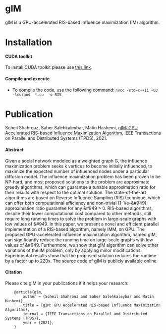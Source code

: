 # gIM
gIM is a GPU-accelerated RIS-based influence maximization (IM) algorithm.


# Installation
#### CUDA toolkit
To install CUDA toolkit please use [this link](https://developer.nvidia.com/cuda-downloads).

#### Compile and execute

* To compile the code, use the following command:
 ```nvcc -std=c++11 -O3  -lcurand  *.cu  -o RIS```

# Publication

Soheil Shahrouz, Saber Salehkaleybar, Matin Hashemi, [gIM: GPU Accelerated RIS-based Influence Maximization Algorithm](), IEEE Transactions on Parallel and Distributed Systems (TPDS), 2021.

#### Abstract
Given a social network modeled as a weighted graph G, the influence maximization problem seeks k vertices to become initially influenced, to maximize the expected number of influenced nodes under a particular diffusion model. The influence maximization problem has been proven to be NP-hard, and most proposed solutions to the problem are approximate greedy algorithms, which can guarantee a tunable approximation ratio for their results with respect to the optimal solution. The state-of-the-art algorithms are based on Reverse Influence Sampling (RIS) technique, which can offer both computational efficiency and non-trivial (1-1/e-&#949)-approximation ratio guarantee for any &#949 > 0. RIS-based algorithms, despite their lower computational cost compared to other methods, still require long running times to solve the problem in large-scale graphs with low values of &#949. In this paper, we present a novel and efficient parallel implementation of a RIS-based algorithm, namely IMM, on GPU. The proposed GPU-accelerated influence maximization algorithm, named gIM, can significantly reduce the running time on large-scale graphs with low values of &#949. Furthermore, we show that gIM algorithm can solve other variations of the IM problem, only by applying minor modifications. Experimental results show that the proposed solution reduces the runtime by a factor up to 220x. The source code of gIM is publicly available online.

#### Citation
Please cite gIM in your publications if it helps your research:
```
	@article{gim,
		author = {Soheil Shahrouz and Saber Salehkaleybar and Matin Hashemi}, 
		title = {gIM: GPU Accelerated RIS-based Influence Maximization Algorithm},
		journal = {IEEE Transactions on Parallel and Distributed Systems (TPDS)},
		year = {2021},
	}
```
